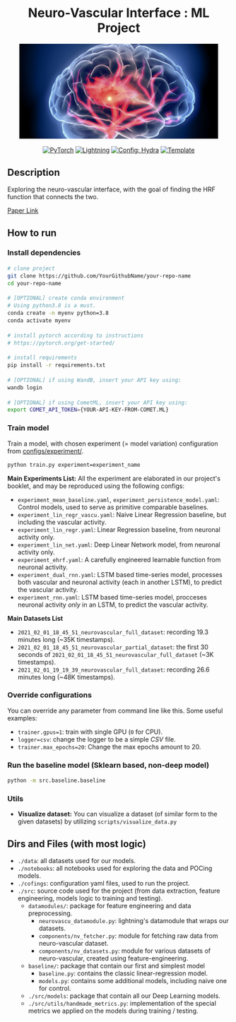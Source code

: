 <div align="center">

# Neuro-Vascular Interface : ML Project
<img width="450" src="docs/img/brain-img.jpg">

<a href="https://pytorch.org/get-started/locally/"><img alt="PyTorch" src="https://img.shields.io/badge/PyTorch-ee4c2c?logo=pytorch&logoColor=white"></a>
<a href="https://pytorchlightning.ai/"><img alt="Lightning" src="https://img.shields.io/badge/-Lightning-792ee5?logo=pytorchlightning&logoColor=white"></a>
<a href="https://hydra.cc/"><img alt="Config: Hydra" src="https://img.shields.io/badge/Config-Hydra-89b8cd"></a>
<a href="https://github.com/ashleve/lightning-hydra-template"><img alt="Template" src="https://img.shields.io/badge/-Lightning--Hydra--Template-017F2F?style=flat&logo=github&labelColor=gray"></a><br>
</div>

## Description
Exploring the neuro-vascular interface, with the goal of finding the HRF function that connects the two.

[Paper Link](docs/neurovascu-ml-paper.pdf)

## How to run

### Install dependencies

```bash
# clone project
git clone https://github.com/YourGithubName/your-repo-name
cd your-repo-name

# [OPTIONAL] create conda environment
# Using python3.8 is a must.
conda create -n myenv python=3.8
conda activate myenv

# install pytorch according to instructions
# https://pytorch.org/get-started/

# install requirements
pip install -r requirements.txt

# [OPTIONAL] if using WandB, insert your API key using: 
wandb login

# [OPTIONAL] if using CometML, insert your API key using:
export COMET_API_TOKEN={YOUR-API-KEY-FROM-COMET.ML}
```

### Train model
Train a model, with chosen experiment (= model variation) configuration from [configs/experiment/](configs/experiment/).

```bash
python train.py experiment=experiment_name
```

**Main Experiments List:**
All the experiment are elaborated in our project's booklet, and may be reproduced using the following configs:
- `experiment_mean_baseline.yaml`, `experiment_persistence_model.yaml`: Control models, used to serve as primitive comparable baselines. 
- `experiment_lin_regr_vascu.yaml`: Naive Linear Regression baseline, but including the vascular activity.
- `experiment_lin_regr.yaml`: Linear Regression baseline, from neuronal activity only.
- `experiment_lin_net.yaml`: Deep Linear Network model, from neuronal activity only.
- `experiment_ehrf.yaml`: A carefully engineered learnable function from neuronal activity.
- `experiment_dual_rnn.yaml`: LSTM based time-series model, processes both vascular and neuronal activity (each in another LSTM), to predict the vascular activity.
- `experiment_rnn.yaml`: LSTM based time-series model, procceses neuronal activity *only* in an LSTM, to predict the vascular activity.

**Main Datasets List**
- `2021_02_01_18_45_51_neurovascular_full_dataset`: recording 19.3 minutes long (~35K timestamps).
- `2021_02_01_18_45_51_neurovascular_partial_dataset`: the first 30 seconds of `2021_02_01_18_45_51_neurovascular_full_dataset` (~3K timestamps).
- `2021_02_01_19_19_39_neurovascular_full_dataset`: recording 26.6 minutes long (~48K timestamps).


### Override configurations
You can override any parameter from command line like this. Some useful examples:
- `trainer.gpus=1`: train with single GPU (`0` for CPU).
- `logger=csv`: change the logger to be a simple _CSV_ file.
- `trainer.max_epochs=20`: Change the max epochs amount to 20.

### Run the baseline model (Sklearn based, non-deep model)
```bash
python -m src.baseline.baseline
```

### Utils
- **Visualize dataset:** You can visualize a dataset (of similar form to the given datasets) by utilizing `scripts/visualize_data.py`

## Dirs and Files (with most logic)
- `./data`: all datasets used for our models.
- `./notebooks`: all notebooks used for exploring the data and POCing models.
- `./cofings`: configuration yaml files, used to run the project.
- `./src`: source code used for the project (from data extraction, feature engineering, models logic to training and testing).
  - `datamodules/`: package for feature engineering and data preprocessing.
    - `neurovascu_datamodule.py`: lightning's datamodule that wraps our datasets.
    - `components/nv_fetcher.py`: module for fetching raw data from neuro-vascular dataset.
    - `components/nv_datasets.py`: module for various datasets of neuro-vascular, created using feature-engineering.
  - `baseline/`: package that contain our first and simplest model
    - `baseline.py`: contains the classic linear-regression model.
    - `models.py`: contains some additional models, including naive one for control. 
  - `./src/models`: package that contain all our Deep Learning models.
  - `./src/utils/handmade_metrics.py`: implementation of the special metrics we applied on the models during training / testing.